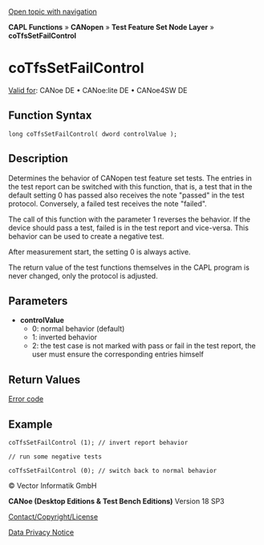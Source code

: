 [Open topic with navigation](../../../../../../CANoeDEFamily.htm#Topics/CAPLFunctions/CANopen/NodeLayerTFS/Functions/CAPLfunctionCoTfsSetFailControl.md)

**CAPL Functions** » **CANopen** » **Test Feature Set Node Layer** » **coTfsSetFailControl**

# coTfsSetFailControl

[Valid for](../../../../Shared/FeatureAvailability.md): CANoe DE • CANoe:lite DE • CANoe4SW DE

## Function Syntax

```plaintext
long coTfsSetFailControl( dword controlValue );
```

## Description

Determines the behavior of CANopen test feature set tests. The entries in the test report can be switched with this function, that is, a test that in the default setting 0 has passed also receives the note "passed" in the test protocol. Conversely, a failed test receives the note "failed".

The call of this function with the parameter 1 reverses the behavior. If the device should pass a test, failed is in the test report and vice-versa. This behavior can be used to create a negative test.

After measurement start, the setting 0 is always active.

The return value of the test functions themselves in the CAPL program is never changed, only the protocol is adjusted.

## Parameters

- **controlValue**
  - 0: normal behavior (default)
  - 1: inverted behavior
  - 2: the test case is not marked with pass or fail in the test report, the user must ensure the corresponding entries himself

## Return Values

[Error code](../CAPLfunctionsCANopenNLTFSErrorCodes.md)

## Example

```plaintext
coTfsSetFailControl (1); // invert report behavior

// run some negative tests

coTfsSetFailControl (0); // switch back to normal behavior
```

© Vector Informatik GmbH

**CANoe (Desktop Editions & Test Bench Editions)** Version 18 SP3

[Contact/Copyright/License](../../../../Shared/ContactCopyrightLicense.md)

[Data Privacy Notice](https://www.vector.com/int/en/company/get-info/privacy-policy/)